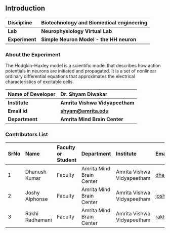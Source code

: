 ## Introduction


<b>Discipline | <b> Biotechnology and Biomedical engineering
:--|:--|
<b> Lab | <b> Neurophysiology Virtual Lab
<b> Experiment|     <b> Simple Neuron Model - the HH neuron

### About the Experiment 

The Hodgkin–Huxley model is a scientific model that describes how action potentials in neurons are initiated and propagated. It is a set of nonlinear ordinary differential equations that approximates the electrical characteristics of excitable cells.

<b>Name of Developer | <b> Dr. Shyam Diwakar
:--|:--|
<b> Institute | <b> Amrita Vishwa Vidyapeetham  
<b> Email id|     <b> shyam@amrita.edu
<b> Department |  <b> Amrita Mind Brain Center

### Contributors List

SrNo | Name | Faculty or Student | Department| Institute | Email id
:--|:--|:--|:--|:--|:--|
1 | Dhanush Kumar | Faculty | Amrita Mind Brain Center | Amrita Vishwa Vidyapeetham | dhanushkumar@am.amrita.edu
2 | Joshy Alphonse | Faculty | Amrita Mind Brain Center | Amrita Vishwa Vidyapeetham | joshya@am.amrita.edu
3 | Rakhi Radhamani | Faculty | Amrita Mind Brain Center | Amrita Vishwa Vidyapeetham | rakhir@am.amrita.edu
